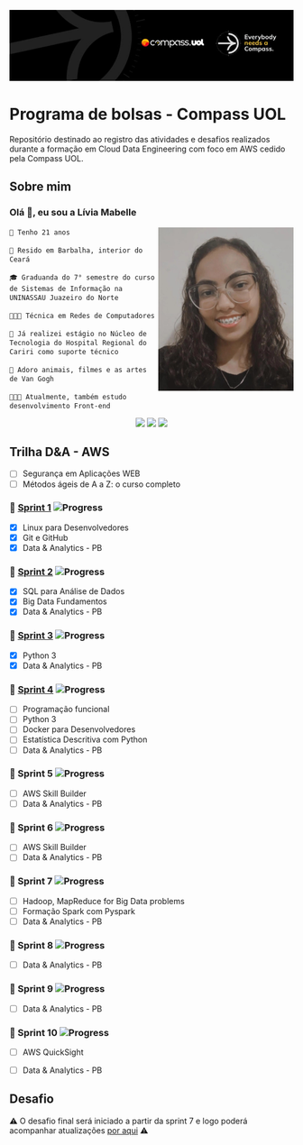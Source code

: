 ![Banner da Compass UOL](imagens/banner-compass.jpeg)

# Programa de bolsas - Compass UOL

Repositório destinado ao registro das atividades e desafios realizados durante a formação em Cloud Data Engineering com foco em AWS cedido pela Compass UOL. 


## Sobre mim

### Olá 👋, eu sou a **Lívia Mabelle**

<img align="right" src="imagens/minha-foto.jpeg" width="240"/>

```
🎂 Tenho 21 anos

📌 Resido em Barbalha, interior do Ceará

🎓 Graduanda do 7° semestre do curso de Sistemas de Informação na UNINASSAU Juazeiro do Norte

👩🏽‍🎓 Técnica em Redes de Computadores 

🏥 Já realizei estágio no Núcleo de Tecnologia do Hospital Regional do Cariri como suporte técnico

🌻 Adoro animais, filmes e as artes de Van Gogh

👩🏽‍💻 Atualmente, também estudo desenvolvimento Front-end

```

<div align="center"> 
  <a href = "mailto:liviamabelle@gmail.com"><img src="https://img.shields.io/badge/Gmail-D14836?style=for-the-badge&logo=gmail&logoColor=white" target="_blank"></a>
  <a href="https://www.linkedin.com/in/livia--alves" target="_blank"><img src="https://img.shields.io/badge/LinkedIn-0077B5?style=for-the-badge&logo=linkedin&logoColor=white" target="_blank"></a> 
  <a href="mailto:livia.alves.pb@compasso.com.br" target="_blank"><img src="https://img.shields.io/badge/Microsoft_Outlook-0078D4?style=for-the-badge&logo=microsoft-outlook&logoColor=white" target="_blank"></a> 
</div> 

## Trilha D&A - AWS 

- [ ] Segurança em Aplicações WEB
- [ ] Métodos ágeis de A a Z: o curso completo

### 🧩 [Sprint 1](sprint_1/README.md) ![Progress](https://progress-bar.dev/100/)


- [x] Linux para Desenvolvedores
- [x] Git e GitHub
- [X] Data & Analytics - PB

### 🧩 [Sprint 2](sprint_2/README.md) ![Progress](https://progress-bar.dev/100/)
- [x] SQL para Análise de Dados
- [x] Big Data Fundamentos 
- [x] Data & Analytics - PB

### 🧩 [Sprint 3](sprint_3/README.md) ![Progress](https://progress-bar.dev/100/)
- [x] Python 3
- [x] Data & Analytics - PB

### 🧩 [Sprint 4](sprint_4/README.md) ![Progress](https://progress-bar.dev/0/)
- [ ] Programação funcional 
- [ ] Python 3
- [ ] Docker para Desenvolvedores
- [ ] Estatística Descritiva com Python
- [ ] Data & Analytics - PB

### 🧩 Sprint 5 ![Progress](https://progress-bar.dev/0/)
- [ ] AWS Skill Builder
- [ ] Data & Analytics - PB

### 🧩 Sprint 6 ![Progress](https://progress-bar.dev/0/)
- [ ] AWS Skill Builder
- [ ] Data & Analytics - PB

### 🧩 Sprint 7 ![Progress](https://progress-bar.dev/0/)
- [ ] Hadoop, MapReduce for Big Data problems
- [ ] Formação Spark com Pyspark
- [ ] Data & Analytics - PB

### 🧩 Sprint 8 ![Progress](https://progress-bar.dev/0/)
- [ ] Data & Analytics - PB

### 🧩 Sprint 9 ![Progress](https://progress-bar.dev/0/)
- [ ] Data & Analytics - PB

### 🧩 Sprint 10 ![Progress](https://progress-bar.dev/0/)
- [ ] AWS QuickSight
- [ ] Data & Analytics - PB


## Desafio

⚠️ O desafio final será iniciado a partir da sprint 7 e logo poderá acompanhar atualizações [por aqui](desafio/README.md) ⚠️

#
